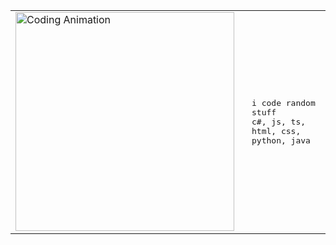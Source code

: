
<table align="center">
  <tr>
    <td style="vertical-align: middle;">
      <img src="https://art.pixilart.com/sr20cb1e208e634.gif" width="350" alt="Coding Animation">
    </td>
    <td style="padding-left: 20px; vertical-align: middle;">
      <samp>
        i code random stuff
        <br>
        c#, js, ts, html, css, python, java
      </samp>
    </td>
  </tr>
</table>
